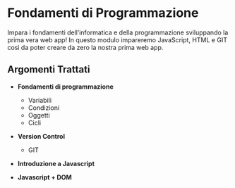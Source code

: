 # Fondamenti di Programmazione

Impara i fondamenti dell’informatica e della programmazione sviluppando la prima vera web app! In questo modulo impareremo JavaScript, HTML e GIT così da poter creare da zero la nostra prima web app.

## Argomenti Trattati

- **Fondamenti di programmazione**
  - Variabili
  - Condizioni
  - Oggetti
  - Cicli

- **Version Control**
  - GIT

- **Introduzione a Javascript**

- **Javascript + DOM**
